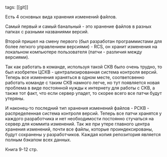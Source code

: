 tags: [[git]]

Есть 4 основных вида хранения изменений файлов.

Самый первый и самый банальный - это хранение файлов в разных папках с разными названиями версий.

Второй пришел на смену первого (был разработан программистами для более легкого управлением версиями) - RCS, он хранит изменения на локальном компьютере пользователя (патчи - различия между версиями). 

Так как работать в команде, используя такой СКВ было очень трудно, то был изобретен ЦСКВ - централизированная система контроля версий. Теперь все изменения храняться в одном месте, соответсвенно работать команде с таким СКВ намного легче, но тут появляется новая проблема в виде постоянной нужды к интернету для работы с СКВ, а также тот факт, что если сервер упадет, то скорее всего все патчи будут утеряны.

И наконец-то последний тип хранения изменений файлов - РСКВ - распределенная система контроля версий. Теперь все патчи хранятся у каждого разработчика и нет необходимости постоянно стучаться на сервер для коммита изменений. Так же при утере главного центра хранения изменений, почти все файлы, которые проиндексированы, будут сохранены у разработчиков. Каждая копия репозитория является полным бэкапом всех данных.

Книга 9-12 стр.